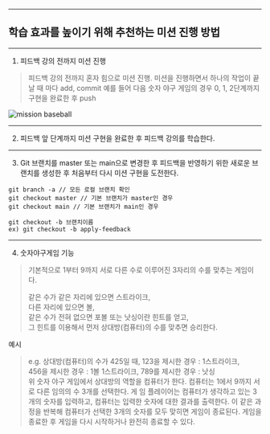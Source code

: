 

---
## 학습 효과를 높이기 위해 추천하는 미션 진행 방법

---
1. 피드백 강의 전까지 미션 진행 
> 피드백 강의 전까지 혼자 힘으로 미션 진행. 미션을 진행하면서 하나의 작업이 끝날 때 마다 add, commit
> 예를 들어 다음 숫자 야구 게임의 경우 0, 1, 2단계까지 구현을 완료한 후 push

![mission baseball](https://raw.githubusercontent.com/next-step/nextstep-docs/master/playground/images/mission_baseball.png)

---
2. 피드백 앞 단계까지 미션 구현을 완료한 후 피드백 강의를 학습한다.

---
3. Git 브랜치를 master 또는 main으로 변경한 후 피드백을 반영하기 위한 새로운 브랜치를 생성한 후 처음부터 다시 미션 구현을 도전한다.

```
git branch -a // 모든 로컬 브랜치 확인
git checkout master // 기본 브랜치가 master인 경우
git checkout main // 기본 브랜치가 main인 경우

git checkout -b 브랜치이름
ex) git checkout -b apply-feedback
```
---
4. 숫자야구게임 기능
> 기본적으로 1부터 9까지 서로 다른 수로 이루어진 3자리의 수를 맞추는 게임이다. 
> 
> 같은 수가 같은 자리에 있으면 스트라이크,  
> 다른 자리에 있으면 볼,  
> 같은 수가 전혀 없으면 포볼 또는 낫싱이란 힌트를 얻고,  
> 그 힌트를 이용해서 먼저 상대방(컴퓨터)의 수를 맞추면 승리한다. 

예시
> e.g. 상대방(컴퓨터)의 수가 425일 때, 
> 123을 제시한 경우 : 1스트라이크,  
> 456을 제시한 경우 : 1볼 1스트라이크, 789를 제시한 경우 : 낫싱  
> 위 숫자 야구 게임에서 상대방의 역할을 컴퓨터가 한다. 컴퓨터는 1에서 9까지 서로 다른 임의의 수 3개를 선택한다. 게 임 플레이어는 컴퓨터가 생각하고 있는 3개의 숫자를 입력하고, 컴퓨터는 입력한 숫자에 대한 결과를 출력한다.
이 같은 과정을 반복해 컴퓨터가 선택한 3개의 숫자를 모두 맞히면 게임이 종료된다.
게임을 종료한 후 게임을 다시 시작하거나 완전히 종료할 수 있다.
